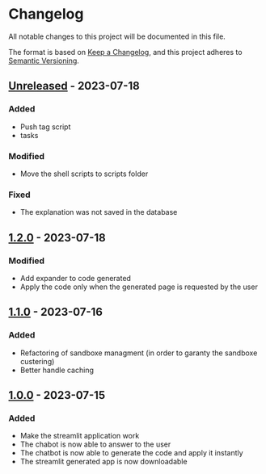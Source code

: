 # Changelog

All notable changes to this project will be documented in this file.

The format is based on [Keep a Changelog](https://keepachangelog.com/en/1.0.0/),
and this project adheres to [Semantic Versioning](https://semver.org/spec/v2.0.0.html).

## [Unreleased] - 2023-07-18

### Added

- Push tag script
- tasks

### Modified

- Move the shell scripts to scripts folder

### Fixed

- The explanation was not saved in the database

## [1.2.0] - 2023-07-18

### Modified

- Add expander to code generated
- Apply the code only when the generated page is requested by the user

## [1.1.0] - 2023-07-16

### Added

- Refactoring of sandboxe managment (in order to garanty the sandboxe custering)
- Better handle caching

## [1.0.0] - 2023-07-15

### Added

- Make the streamlit application work
- The chabot is now able to answer to the user
- The chatbot is now able to generate the code and apply it instantly
- The streamlit generated app is now downloadable

[unreleased]: https://github.com/Gamma-Software/ChatbotX/compare/v1.2.0...HEAD
[1.2.0]: https://github.com/Gamma-Software/ChatbotX/compare/v1.1.0...v1.2.0
[1.1.0]: https://github.com/Gamma-Software/ChatbotX/compare/v1.0.0...v1.1.0
[1.0.0]: https://github.com/Gamma-Software/ChatbotX/releases/tag/v1.0.0